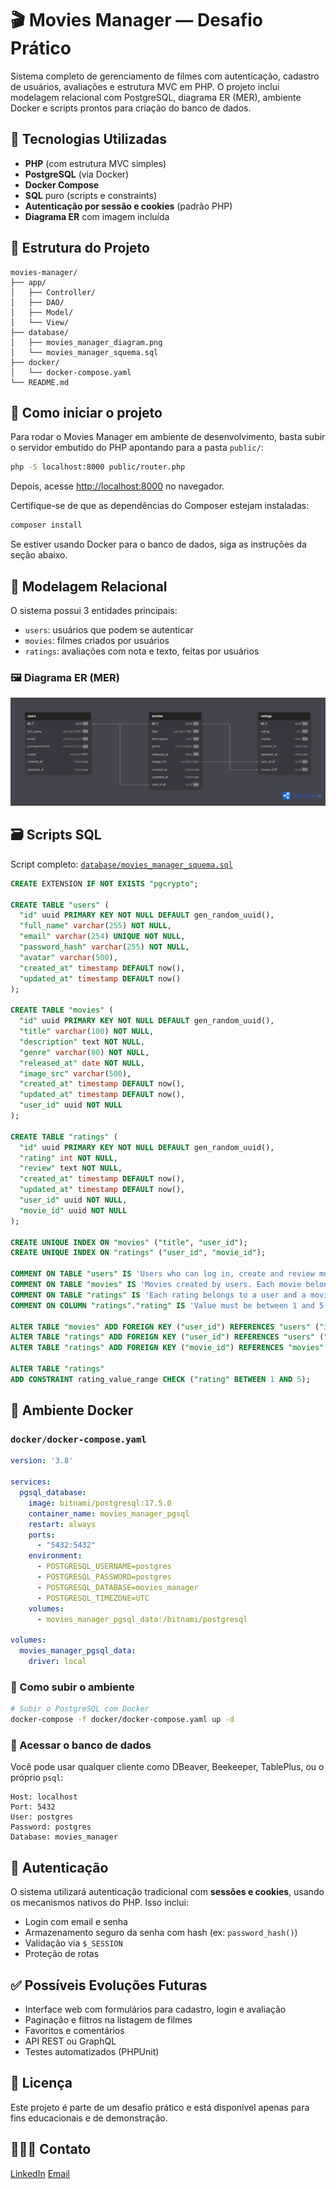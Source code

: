 # 🎬 Movies Manager — Desafio Prático

Sistema completo de gerenciamento de filmes com autenticação, cadastro de usuários, avaliações e estrutura MVC em PHP. O projeto inclui modelagem relacional com PostgreSQL, diagrama ER (MER), ambiente Docker e scripts prontos para criação do banco de dados.

## 🧩 Tecnologias Utilizadas

- **PHP** (com estrutura MVC simples)
- **PostgreSQL** (via Docker)
- **Docker Compose**
- **SQL** puro (scripts e constraints)
- **Autenticação por sessão e cookies** (padrão PHP)
- **Diagrama ER** com imagem incluída


## 📁 Estrutura do Projeto

```
movies-manager/
├── app/
│   ├── Controller/
│   ├── DAO/
│   ├── Model/
│   └── View/
├── database/
│   ├── movies_manager_diagram.png
│   └── movies_manager_squema.sql
├── docker/
│   └── docker-compose.yaml
└── README.md
```

## 🚀 Como iniciar o projeto

Para rodar o Movies Manager em ambiente de desenvolvimento, basta subir o servidor embutido do PHP apontando para a pasta `public/`:

```bash
php -S localhost:8000 public/router.php
```

Depois, acesse [http://localhost:8000](http://localhost:8000) no navegador.

Certifique-se de que as dependências do Composer estejam instaladas:

```bash
composer install
```

Se estiver usando Docker para o banco de dados, siga as instruções da seção abaixo.

## 🧠 Modelagem Relacional

O sistema possui 3 entidades principais:

- `users`: usuários que podem se autenticar
- `movies`: filmes criados por usuários
- `ratings`: avaliações com nota e texto, feitas por usuários

### 🖼️ Diagrama ER (MER)

![Diagrama ER](./database/movies_manager_diagram.png)


## 🗃️ Scripts SQL

Script completo: [`database/movies_manager_squema.sql`](./database/movies_manager_squema.sql)

```sql
CREATE EXTENSION IF NOT EXISTS "pgcrypto";

CREATE TABLE "users" (
  "id" uuid PRIMARY KEY NOT NULL DEFAULT gen_random_uuid(),
  "full_name" varchar(255) NOT NULL,
  "email" varchar(254) UNIQUE NOT NULL,
  "password_hash" varchar(255) NOT NULL,
  "avatar" varchar(500),
  "created_at" timestamp DEFAULT now(),
  "updated_at" timestamp DEFAULT now()
);

CREATE TABLE "movies" (
  "id" uuid PRIMARY KEY NOT NULL DEFAULT gen_random_uuid(),
  "title" varchar(100) NOT NULL,
  "description" text NOT NULL,
  "genre" varchar(80) NOT NULL,
  "released_at" date NOT NULL,
  "image_src" varchar(500),
  "created_at" timestamp DEFAULT now(),
  "updated_at" timestamp DEFAULT now(),
  "user_id" uuid NOT NULL
);

CREATE TABLE "ratings" (
  "id" uuid PRIMARY KEY NOT NULL DEFAULT gen_random_uuid(),
  "rating" int NOT NULL,
  "review" text NOT NULL,
  "created_at" timestamp DEFAULT now(),
  "updated_at" timestamp DEFAULT now(),
  "user_id" uuid NOT NULL,
  "movie_id" uuid NOT NULL
);

CREATE UNIQUE INDEX ON "movies" ("title", "user_id");
CREATE UNIQUE INDEX ON "ratings" ("user_id", "movie_id");

COMMENT ON TABLE "users" IS 'Users who can log in, create and review movies.';
COMMENT ON TABLE "movies" IS 'Movies created by users. Each movie belongs to a single user.';
COMMENT ON TABLE "ratings" IS 'Each rating belongs to a user and a movie. A user can only rate a movie once.';
COMMENT ON COLUMN "ratings"."rating" IS 'Value must be between 1 and 5 (enforced by CHECK constraint).';

ALTER TABLE "movies" ADD FOREIGN KEY ("user_id") REFERENCES "users" ("id");
ALTER TABLE "ratings" ADD FOREIGN KEY ("user_id") REFERENCES "users" ("id");
ALTER TABLE "ratings" ADD FOREIGN KEY ("movie_id") REFERENCES "movies" ("id");

ALTER TABLE "ratings"
ADD CONSTRAINT rating_value_range CHECK ("rating" BETWEEN 1 AND 5);
```


## 🐳 Ambiente Docker

### `docker/docker-compose.yaml`

```yaml
version: '3.8'

services:
  pgsql_database:
    image: bitnami/postgresql:17.5.0
    container_name: movies_manager_pgsql
    restart: always
    ports:
      - "5432:5432"
    environment:
      - POSTGRESQL_USERNAME=postgres
      - POSTGRESQL_PASSWORD=postgres
      - POSTGRESQL_DATABASE=movies_manager
      - POSTGRESQL_TIMEZONE=UTC
    volumes:
      - movies_manager_pgsql_data:/bitnami/postgresql

volumes:
  movies_manager_pgsql_data:
    driver: local
```

### 🔧 Como subir o ambiente

```bash
# Subir o PostgreSQL com Docker
docker-compose -f docker/docker-compose.yaml up -d
```

### 🧪 Acessar o banco de dados

Você pode usar qualquer cliente como DBeaver, Beekeeper, TablePlus, ou o próprio `psql`:

```
Host: localhost
Port: 5432
User: postgres
Password: postgres
Database: movies_manager
```


## 🔐 Autenticação

O sistema utilizará autenticação tradicional com **sessões e cookies**, usando os mecanismos nativos do PHP. Isso inclui:

- Login com email e senha
- Armazenamento seguro da senha com hash (ex: `password_hash()`)
- Validação via `$_SESSION`
- Proteção de rotas


## ✅ Possíveis Evoluções Futuras

- Interface web com formulários para cadastro, login e avaliação
- Paginação e filtros na listagem de filmes
- Favoritos e comentários
- API REST ou GraphQL
- Testes automatizados (PHPUnit)


## 📄 Licença

Este projeto é parte de um desafio prático e está disponível apenas para fins educacionais e de demonstração.

## 🧑🏻‍🦱 Contato

[LinkedIn](https://linkedin.com/in/edsonrobertopimenta/)
[Email](mailto:dev.edsonpimenta@gmail.com)
